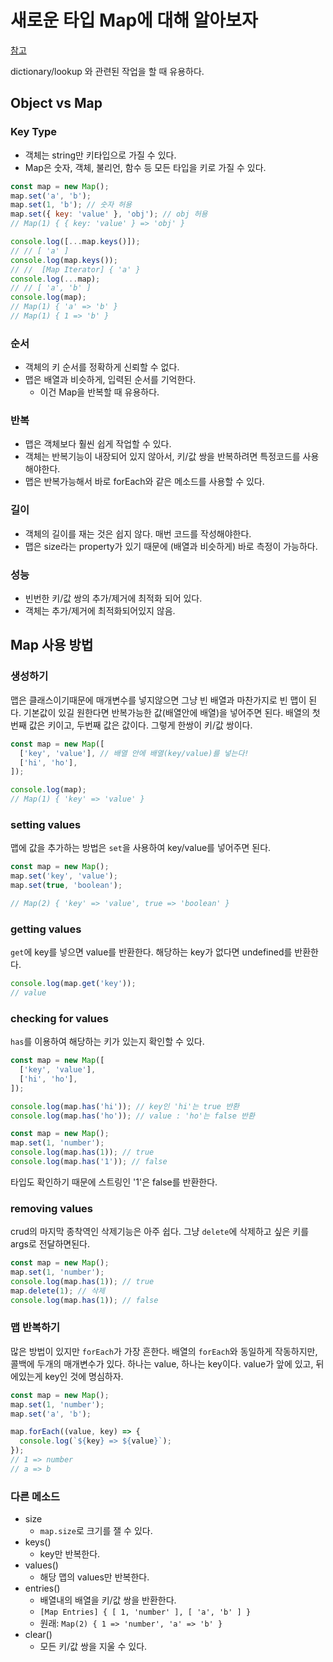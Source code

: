# 새로운 타입 Map에 대해 알아보자

[참고](https://blog.webdevsimplified.com/2020-12/javascript-maps/)

dictionary/lookup 와 관련된 작업을 할 때 유용하다.

## Object vs Map

### Key Type

- 객체는 string만 키타입으로 가질 수 있다.
- Map은 숫자, 객체, 불리언, 함수 등 모든 타입을 키로 가질 수 있다.

```js
const map = new Map();
map.set('a', 'b');
map.set(1, 'b'); // 숫자 허용
map.set({ key: 'value' }, 'obj'); // obj 허용
// Map(1) { { key: 'value' } => 'obj' }

console.log([...map.keys()]);
// // [ 'a' ]
console.log(map.keys());
// //  [Map Iterator] { 'a' }
console.log(...map);
// // [ 'a', 'b' ]
console.log(map);
// Map(1) { 'a' => 'b' }
// Map(1) { 1 => 'b' }
```

### 순서

- 객체의 키 순서를 정확하게 신뢰할 수 없다.
- 맵은 배열과 비슷하게, 입력된 순서를 기억한다.
  - 이건 Map을 반복할 때 유용하다.

### 반복

- 맵은 객체보다 훨씬 쉽게 작업할 수 있다.
- 객체는 반복기능이 내장되어 있지 않아서, 키/값 쌍을 반복하려면 특정코드를 사용해야한다.
- 맵은 반복가능해서 바로 forEach와 같은 메소드를 사용할 수 있다.

### 길이

- 객체의 길이를 재는 것은 쉽지 않다. 매번 코드를 작성해야한다.
- 맵은 size라는 property가 있기 때문에 (배열과 비슷하게) 바로 측정이 가능하다.

### 성능

- 빈번한 키/값 쌍의 추가/제거에 최적화 되어 있다.
- 객체는 추가/제거에 최적화되어있지 않음.

## Map 사용 방법

### 생성하기

맵은 클래스이기때문에 매개변수를 넣지않으면 그냥 빈 배열과 마찬가지로 빈 맵이 된다. 기본값이 있길 원한다면 반복가능한 값(배열안에 배열)을 넣어주면 된다. 배열의 첫번째 값은 키이고, 두번째 값은 값이다. 그렇게 한쌍이 키/값 쌍이다.

```js
const map = new Map([
  ['key', 'value'], // 배열 안에 배열(key/value)를 넣는다!
  ['hi', 'ho'],
]);

console.log(map);
// Map(1) { 'key' => 'value' }
```

### setting values

맵에 값을 추가하는 방법은 `set`을 사용하여 key/value를 넣어주면 된다.

```js
const map = new Map();
map.set('key', 'value');
map.set(true, 'boolean');

// Map(2) { 'key' => 'value', true => 'boolean' }
```

### getting values

`get`에 key를 넣으면 value를 반환한다.
해당하는 key가 없다면 undefined를 반환한다.

```js
console.log(map.get('key'));
// value
```

### checking for values

`has`를 이용하여 해당하는 키가 있는지 확인할 수 있다.

```js
const map = new Map([
  ['key', 'value'],
  ['hi', 'ho'],
]);

console.log(map.has('hi')); // key인 'hi'는 true 반환
console.log(map.has('ho')); // value : 'ho'는 false 반환
```

```js
const map = new Map();
map.set(1, 'number');
console.log(map.has(1)); // true
console.log(map.has('1')); // false
```

타입도 확인하기 때문에 스트링인 '1'은 false를 반환한다.

### removing values

crud의 마지막 종착역인 삭제기능은 아주 쉽다.
그냥 `delete`에 삭제하고 싶은 키를 args로 전달하면된다.

```js
const map = new Map();
map.set(1, 'number');
console.log(map.has(1)); // true
map.delete(1); // 삭제
console.log(map.has(1)); // false
```

### 맵 반복하기

많은 방법이 있지만 `forEach`가 가장 흔한다.
배열의 `forEach`와 동일하게 작동하지만, 콜백에 두개의 매개변수가 있다. 하나는 value, 하나는 key이다.
value가 앞에 있고, 뒤에있는게 key인 것에 명심하자.

```js
const map = new Map();
map.set(1, 'number');
map.set('a', 'b');

map.forEach((value, key) => {
  console.log(`${key} => ${value}`);
});
// 1 => number
// a => b
```

### 다른 메소드

- size
  - `map.size`로 크기를 잴 수 있다.
- keys()
  - key만 반복한다.
- values()
  - 해당 맵의 values만 반복한다.
- entries()
  - 배열내의 배열을 키/값 쌍을 반환한다.
  - `[Map Entries] { [ 1, 'number' ], [ 'a', 'b' ] }`
  - 원래: `Map(2) { 1 => 'number', 'a' => 'b' }`
- clear()
  - 모든 키/값 쌍을 지울 수 있다.
